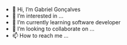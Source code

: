 - 👋 Hi, I’m Gabriel Gonçalves
- 👀 I’m interested in ...
- 🌱 I’m currently learning software developer
- 💞️ I’m looking to collaborate on ...
- 📫 How to reach me ...

<!---
gabrielborbagoncalves/gabrielborbagoncalves is a ✨ special ✨ repository because its `README.md` (this file) appears on your GitHub profile.
You can click the Preview link to take a look at your changes.
--->
